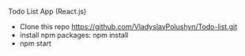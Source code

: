 Todo List App (React.js)

- Clone this repo https://github.com/VladyslavPolushyn/Todo-list.git
- install npm packages: npm install
- npm start
